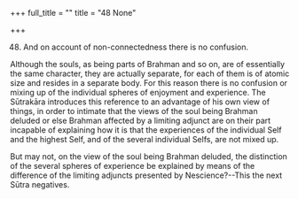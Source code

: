 +++
full_title = ""
title = "48 None"

+++


48. And on account of non-connectedness there is no confusion.

Although the souls, as being parts of Brahman and so on, are of essentially the same character, they are actually separate, for each of them is of atomic size and resides in a separate body. For this reason there is no confusion or mixing up of the individual spheres of enjoyment and experience. The Sūtrakāra introduces this reference to an advantage of his own view of things, in order to intimate that the views of the soul being Brahman deluded or else Brahman affected by a limiting adjunct are on their part incapable of explaining how it is that the experiences of the individual Self and the highest Self, and of the several individual Selfs, are not mixed up.

But may not, on the view of the soul being Brahman deluded, the distinction of the several spheres of experience be explained by means of the difference of the limiting adjuncts presented by Nescience?--This the next Sūtra negatives.

